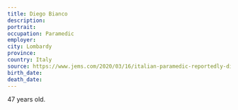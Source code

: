 ```yaml
---
title: Diego Bianco
description: 
portrait: 
occupation: Paramedic
employer: 
city: Lombardy
province: 
country: Italy
source: https://www.jems.com/2020/03/16/italian-paramedic-reportedly-dies-after-contracting-covid-19/
birth_date: 
death_date: 
---
```


47 years old.